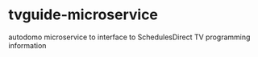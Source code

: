 # tvguide-microservice
autodomo microservice to interface to SchedulesDirect TV programming information
